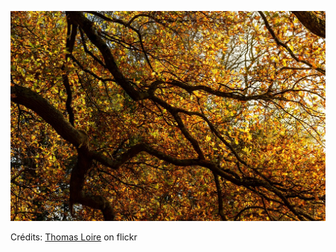 ![Enzo](/images/2022-08-17.jpg)

Crédits: [Thomas Loire](https://www.flickr.com/people/thomasloire/) on flickr